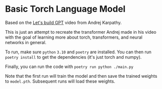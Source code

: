 # Basic Torch Language Model

Based on the [Let's build GPT](https://www.youtube.com/watch?v=kCc8FmEb1nY) video from Andrej Karpathy.

This is just an attempt to recreate the transformer Andrej made in his video with the goal of learning more about torch, transformers, and neural networks in general.

To run, make sure `python` `3.10` and `poetry` are installed. You can then run `poetry install` to get the dependencies (it's just torch and numpy).

Finally, you can run the code with `poetry run python ./main.py`

Note that the first run will train the model and then save the trained weights to `model.pth`. Subsequent runs will load these weights.